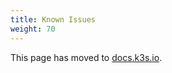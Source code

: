 ```yaml
---
title: Known Issues
weight: 70
---
```


This page has moved to [docs.k3s.io](https://docs.k3s.io/known-issues).